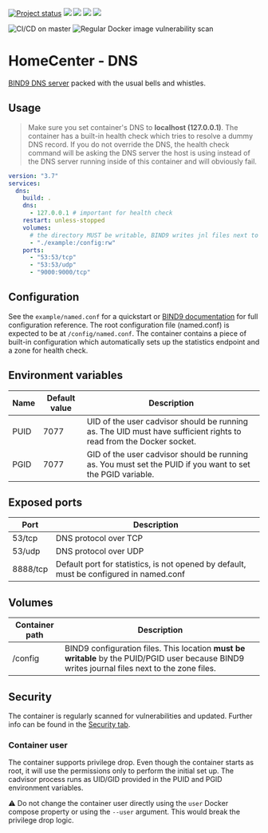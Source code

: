 [![Project status](https://img.shields.io/badge/Project%20status-stable%20%26%20actively%20maintaned-green.svg)](https://github.com/homecentr/docker-dns/graphs/commit-activity) 
[![](https://img.shields.io/github/issues-raw/homecentr/docker-dns/bug?label=open%20bugs)](https://github.com/homecentr/docker-dns/labels/bug) 
[![](https://images.microbadger.com/badges/version/homecentr/cadvisor.svg)](https://hub.docker.com/repository/docker/homecentr/cadvisor)
[![](https://img.shields.io/docker/pulls/homecentr/cadvisor.svg)](https://hub.docker.com/repository/docker/homecentr/cadvisor) 
[![](https://img.shields.io/docker/image-size/homecentr/cadvisor/latest)](https://hub.docker.com/repository/docker/homecentr/cadvisor)

![CI/CD on master](https://github.com/homecentr/docker-dns/workflows/CI/CD%20on%20master/badge.svg)
![Regular Docker image vulnerability scan](https://github.com/homecentr/docker-dns/workflows/Regular%20Docker%20image%20vulnerability%20scan/badge.svg)


# HomeCenter - DNS
[BIND9 DNS server](https://www.isc.org/bind/) packed with the usual bells and whistles.

## Usage

> Make sure you set container's DNS to **localhost (127.0.0.1)**. The container has a built-in health check which tries to resolve a dummy DNS record. If you do not override the DNS, the health check command will be asking the DNS server the host is using instead of the DNS server running inside of this container and will obviously fail.

```yml
version: "3.7"
services:
  dns:
    build: .
    dns:
      - 127.0.0.1 # important for health check
    restart: unless-stopped
    volumes:
      # the directory MUST be writable, BIND9 writes jnl files next to the configuration
      - "./example:/config:rw"
    ports:
      - "53:53/tcp"
      - "53:53/udp"
      - "9000:9000/tcp"
```

## Configuration
See the `example/named.conf` for a quickstart or [BIND9 documentation](https://kb.isc.org/docs/aa-01031) for full configuration reference. The root configuration file (named.conf) is expected to be at `/config/named.conf`. The container contains a piece of built-in configuration which automatically sets up the statistics endpoint and a zone for health check.

## Environment variables

| Name | Default value | Description |
|------|---------------|-------------|
| PUID | 7077 | UID of the user cadvisor should be running as. The UID must have sufficient rights to read from the Docker socket. |
| PGID | 7077 | GID of the user cadvisor should be running as. You must set the PUID if you want to set the PGID variable. |

## Exposed ports

| Port | Description |
|------|-------------|
| 53/tcp | DNS protocol over TCP |
| 53/udp | DNS protocol over UDP |
| 8888/tcp | Default port for statistics, is not opened by default, must be configured in named.conf |

## Volumes

| Container path | Description |
|--------------|----------------|
| /config | BIND9 configuration files. This location **must be writable** by the PUID/PGID user because BIND9 writes journal files next to the zone files. |

## Security
The container is regularly scanned for vulnerabilities and updated. Further info can be found in the [Security tab](https://github.com/homecentr/docker-dns/security).

### Container user
The container supports privilege drop. Even though the container starts as root, it will use the permissions only to perform the initial set up. The cadvisor process runs as UID/GID provided in the PUID and PGID environment variables.

:warning: Do not change the container user directly using the `user` Docker compose property or using the `--user` argument. This would break the privilege drop logic.